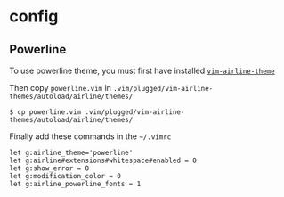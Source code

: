 # config

## Powerline 

To use powerline theme, you must first have installed [```vim-airline-theme```](https://github.com/vim-airline/vim-airline)

Then copy ```powerline.vim``` in ```.vim/plugged/vim-airline-themes/autoload/airline/themes/```
```shell script
$ cp powerline.vim .vim/plugged/vim-airline-themes/autoload/airline/themes/
```
Finally add these commands in the ```~/.vimrc```
```vim
let g:airline_theme='powerline'
let g:airline#extensions#whitespace#enabled = 0
let g:show_error = 0
let g:modification_color = 0
let g:airline_powerline_fonts = 1
```
